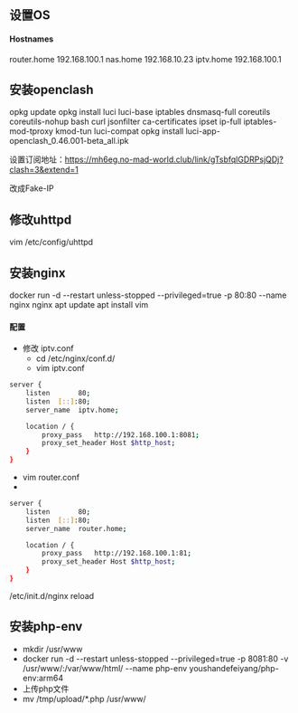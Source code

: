 ## 设置OS
#### Hostnames
router.home 192.168.100.1
nas.home    192.168.10.23
iptv.home   192.168.100.1

## 安装openclash
opkg update
opkg install luci luci-base iptables dnsmasq-full coreutils coreutils-nohup bash curl jsonfilter ca-certificates ipset ip-full iptables-mod-tproxy kmod-tun luci-compat
opkg install luci-app-openclash_0.46.001-beta_all.ipk

设置订阅地址：https://mh6eg.no-mad-world.club/link/gTsbfqlGDRPsjQDj?clash=3&extend=1

改成Fake-IP

## 修改uhttpd
vim /etc/config/uhttpd

## 安装nginx
docker run -d --restart unless-stopped --privileged=true -p 80:80 --name nginx nginx
apt update
apt install vim

#### 配置
- 修改 iptv.conf
  - cd /etc/nginx/conf.d/
  - vim iptv.conf

```bash
server {
    listen       80;
    listen  [::]:80;
    server_name  iptv.home;

    location / {
        proxy_pass   http://192.168.100.1:8081;
        proxy_set_header Host $http_host;
    }
}

```

  - vim router.conf
  - 
```bash
server {
    listen       80;
    listen  [::]:80;
    server_name  router.home;

    location / {
        proxy_pass   http://192.168.100.1:81;
        proxy_set_header Host $http_host;
    }
}
```
/etc/init.d/nginx reload

## 安装php-env
- mkdir /usr/www
- docker run -d --restart unless-stopped --privileged=true -p 8081:80 -v /usr/www/:/var/www/html/ --name php-env youshandefeiyang/php-env:arm64
- 上传php文件
- mv /tmp/upload/*.php /usr/www/
